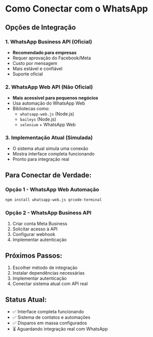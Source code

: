 # Como Conectar com o WhatsApp

## Opções de Integração

### 1. WhatsApp Business API (Oficial)
- **Recomendado para empresas**
- Requer aprovação do Facebook/Meta
- Custo por mensagem
- Mais estável e confiável
- Suporte oficial

### 2. WhatsApp Web API (Não Oficial)
- **Mais acessível para pequenos negócios**
- Usa automação do WhatsApp Web
- Bibliotecas como:
  - `whatsapp-web.js` (Node.js)
  - `baileys` (Node.js)
  - `selenium` + WhatsApp Web

### 3. Implementação Atual (Simulada)
- O sistema atual simula uma conexão
- Mostra interface completa funcionando
- Pronto para integração real

## Para Conectar de Verdade:

### Opção 1 - WhatsApp Web Automação
```bash
npm install whatsapp-web.js qrcode-terminal
```

### Opção 2 - WhatsApp Business API
1. Criar conta Meta Business
2. Solicitar acesso à API
3. Configurar webhook
4. Implementar autenticação

## Próximos Passos:
1. Escolher método de integração
2. Instalar dependências necessárias
3. Implementar autenticação
4. Conectar sistema atual com API real

## Status Atual:
- ✅ Interface completa funcionando
- ✅ Sistema de contatos e automações
- ✅ Disparos em massa configurados
- ⏳ Aguardando integração real com WhatsApp